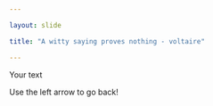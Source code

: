 ```yaml
---

layout: slide

title: "A witty saying proves nothing - voltaire"

---
```


Your text

Use the left arrow to go back!
